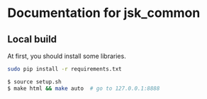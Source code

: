 Documentation for jsk_common
============================

Local build
-----------

At first, you should install some libraries.

```bash
sudo pip install -r requirements.txt
```

```sh
$ source setup.sh
$ make html && make auto  # go to 127.0.0.1:8888
```
